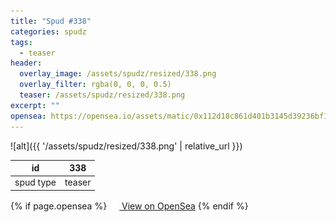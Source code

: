 ```yaml
---
title: "Spud #338"
categories: spudz
tags:
  - teaser
header:
  overlay_image: /assets/spudz/resized/338.png
  overlay_filter: rgba(0, 0, 0, 0.5)
  teaser: /assets/spudz/resized/338.png
excerpt: ""
opensea: https://opensea.io/assets/matic/0x112d18c861d401b3145d39236bf149f01e18beed/338
---
```

![alt]({{ '/assets/spudz/resized/338.png' | relative_url }})

| id | 338 |
|-|-|
| spud type | teaser |

{% if page.opensea %}
<a href="{{page.opensea}}" class="btn btn--info" onclick="window.open(this.href, '_blank'); return false;"><img src="/assets/images/opensea.svg" width="16px"><span>  View on OpenSea</span></a>
{% endif %}
